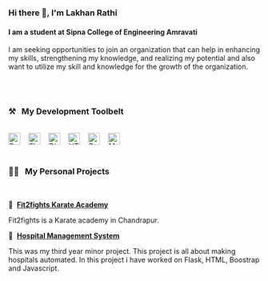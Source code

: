 ### Hi there 👋, I'm Lakhan Rathi
#### I am a student at Sipna College of Engineering Amravati
<!-- ![I am a student at Sipna College of Engineering Amravati] -->
<!-- ![Lakhan's GitHub stats](https://github-readme-stats.vercel.app/api?username=lakhanrathi575&count_private=true) -->
<!-- ![Anurag's GitHub stats](https://github-readme-stats.vercel.app/api?username=lakhanrathi575&show_icons=true&theme=radical&?count_private=true) -->

<!-- (https://arturssmirnovs.github.io/github-profile-readme-generator/images/banner.png) -->

I am seeking opportunities to join an organization that can help in enhancing my skills, strengthening my knowledge, and realizing my potential and also want to utilize my skill and knowledge for the growth of the organization.

<!-- Skills: PYTHON / FLASK / DJANGO / HTML / BOOTSRAP -->
<br><br>
### ⚒&nbsp;&nbsp;&nbsp;My Development Toolbelt
<br><img alt="Python" title="Python" src="https://img.shields.io/badge/Python-FFD43B?style=for-the-badge&logo=python&logoColor=darkgreen" height="24">&nbsp;&nbsp;&nbsp;&nbsp;<img alt="Flask" title="Flask" src="https://img.shields.io/badge/Flask-000000?style=for-the-badge&logo=flask&logoColor=white" height="24">&nbsp;&nbsp;&nbsp;&nbsp;<img alt="Django" title="Django" src="https://img.shields.io/badge/Django-092E20?style=for-the-badge&logo=django&logoColor=green" height="24">&nbsp;&nbsp;&nbsp;&nbsp;<img alt="HTML" title="HTML" src="https://img.shields.io/badge/HTML-239120?style=for-the-badge&logo=html5&logoColor=white" height="24">&nbsp;&nbsp;&nbsp;&nbsp;<img alt="Bootstrap" title="Bootstrap" src="https://img.shields.io/badge/Bootstrap-563D7C?style=for-the-badge&logo=bootstrap&logoColor=white" height="24">&nbsp;&nbsp;&nbsp;&nbsp;<img alt="MySQL" title="MySQL" src="https://img.shields.io/badge/MySQL-00000F?style=for-the-badge&logo=mysql&logoColor=white" height="24"><br><br>
### 👨‍💻&nbsp;&nbsp;&nbsp;My Personal Projects
<br>


:hospital:&nbsp;&nbsp;**[Fit2fights Karate Academy](https://fit2fights.com/)**

<!-- :weight_lifting:&nbsp;&nbsp;**[Fit2fights](https://fit2fights.com/)** -->
<!-- :hospital:&nbsp;&nbsp;**[Fit2fights Karate Academy Chandrapur](https://lakhanrathi575.pythonanywhere.com/)** -->

Fit2fights is a Karate academy in Chandrapur.

:hospital:&nbsp;&nbsp;**[Hospital Management System](https://lakhanrathi575.pythonanywhere.com/)**

This was my third year minor project. This project is all about making hospitals automated. In this project i have worked on Flask, HTML, Boostrap and Javascript. 
<!--
**lakhanrathi575/lakhanrathi575** is a ✨ _special_ ✨ repository because its `README.md` (this file) appears on your GitHub profile.

Here are some ideas to get you started:

- 🔭 I’m currently working on ...
- 🌱 I’m currently learning ...
- 👯 I’m looking to collaborate on ...
- 🤔 I’m looking for help with ...
- 💬 Ask me about ...
- 📫 How to reach me: ...
- 😄 Pronouns: ...
- ⚡ Fun fact: ...
-->
